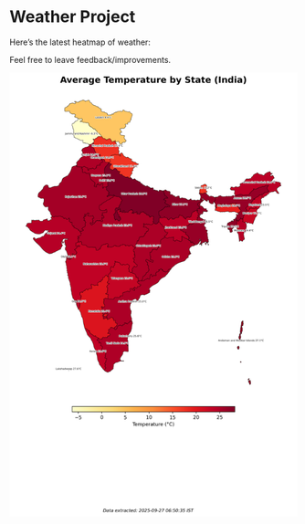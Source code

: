 # Weather Project

Here’s the latest heatmap of weather:

Feel free to leave feedback/improvements.

![India Heatmap](docs/assets/india_heatmap.png?v=D73BE5)
